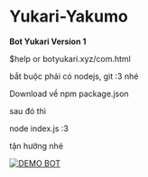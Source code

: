 # Yukari-Yakumo

**Bot Yukari Version 1**

$help or botyukari.xyz/com.html

bắt buộc phải có nodejs, git :3 nhé

Download về npm package.json 

sau đó thì 

node index.js :3 

tận hưởng nhé


[![DEMO BOT](https://i.ytimg.com/vi_webp/sPxYlhMkZtU/sddefault.webp)](https://www.youtube.com/watch?v=sPxYlhMkZtU "DEMO YUKARI BOT")
